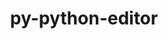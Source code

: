 ---
title: "py-python-editor"
layout: cache
categories: [package, develop-2023-10-08]
meta: {"versions": ["1.0.4"], "compilers": ["apple-clang@=14.0.0", "gcc@=11.3.0", "gcc@=11.4.0", "gcc@=9.4.0", "oneapi@=2023.2.1"], "oss": ["ubuntu20.04", "ubuntu22.04", "ventura"], "platforms": ["darwin", "linux"], "targets": ["aarch64", "ppc64le", "x86_64_v3"], "stacks": ["e4s", "e4s-arm", "e4s-oneapi", "e4s-power", "ml-darwin-aarch64-mps", "ml-linux-x86_64-cpu", "ml-linux-x86_64-cuda", "root"], "num_specs": 6, "num_specs_by_stack": {"ml-darwin-aarch64-mps": 1, "root": 6, "e4s-arm": 1, "e4s-power": 1, "e4s": 1, "e4s-oneapi": 1, "ml-linux-x86_64-cpu": 1, "ml-linux-x86_64-cuda": 1}}
spec_details: [{"hash": "jdkuv4fv4xwitnhlp266rc6pfh32grdd", "compiler": "apple-clang@=14.0.0", "versions": ["1.0.4"], "os": "ventura", "platform": "darwin", "target": "aarch64", "variants": ["build_system=python_pip"], "stacks": ["ml-darwin-aarch64-mps", "root"], "size": "-", "tarball": "https://binaries.spack.io/releases/develop-2023-10-08/build_cache/darwin-ventura-aarch64/apple-clang-14.0.0/py-python-editor-1.0.4/darwin-ventura-aarch64-apple-clang-14.0.0-py-python-editor-1.0.4-jdkuv4fv4xwitnhlp266rc6pfh32grdd.spack"}, {"hash": "o3djmiedfabpjuqgxihf7kfamvwt6bsx", "compiler": "gcc@=11.4.0", "versions": ["1.0.4"], "os": "ubuntu20.04", "platform": "linux", "target": "aarch64", "variants": ["build_system=python_pip"], "stacks": ["e4s-arm", "root"], "size": "-", "tarball": "https://binaries.spack.io/releases/develop-2023-10-08/build_cache/linux-ubuntu20.04-aarch64/gcc-11.4.0/py-python-editor-1.0.4/linux-ubuntu20.04-aarch64-gcc-11.4.0-py-python-editor-1.0.4-o3djmiedfabpjuqgxihf7kfamvwt6bsx.spack"}, {"hash": "rbkddvs4dl6njin4utr4x77d2mqiblrs", "compiler": "gcc@=9.4.0", "versions": ["1.0.4"], "os": "ubuntu20.04", "platform": "linux", "target": "ppc64le", "variants": ["build_system=python_pip"], "stacks": ["e4s-power", "root"], "size": "-", "tarball": "https://binaries.spack.io/releases/develop-2023-10-08/build_cache/linux-ubuntu20.04-ppc64le/gcc-9.4.0/py-python-editor-1.0.4/linux-ubuntu20.04-ppc64le-gcc-9.4.0-py-python-editor-1.0.4-rbkddvs4dl6njin4utr4x77d2mqiblrs.spack"}, {"hash": "iuukgtvmpvxt4ag72weefqdz5zlzkhfq", "compiler": "gcc@=11.4.0", "versions": ["1.0.4"], "os": "ubuntu20.04", "platform": "linux", "target": "x86_64_v3", "variants": ["build_system=python_pip"], "stacks": ["e4s", "root"], "size": "-", "tarball": "https://binaries.spack.io/releases/develop-2023-10-08/build_cache/linux-ubuntu20.04-x86_64_v3/gcc-11.4.0/py-python-editor-1.0.4/linux-ubuntu20.04-x86_64_v3-gcc-11.4.0-py-python-editor-1.0.4-iuukgtvmpvxt4ag72weefqdz5zlzkhfq.spack"}, {"hash": "v4kgrukvfuqzjy7wg6k63ch74picl5ww", "compiler": "oneapi@=2023.2.1", "versions": ["1.0.4"], "os": "ubuntu20.04", "platform": "linux", "target": "x86_64_v3", "variants": ["build_system=python_pip"], "stacks": ["root", "e4s-oneapi"], "size": "-", "tarball": "https://binaries.spack.io/releases/develop-2023-10-08/build_cache/linux-ubuntu20.04-x86_64_v3/oneapi-2023.2.1/py-python-editor-1.0.4/linux-ubuntu20.04-x86_64_v3-oneapi-2023.2.1-py-python-editor-1.0.4-v4kgrukvfuqzjy7wg6k63ch74picl5ww.spack"}, {"hash": "mr2jaf7ejk74fqk65dnxcs2572onz5xb", "compiler": "gcc@=11.3.0", "versions": ["1.0.4"], "os": "ubuntu22.04", "platform": "linux", "target": "x86_64_v3", "variants": ["build_system=python_pip"], "stacks": ["ml-linux-x86_64-cpu", "root", "ml-linux-x86_64-cuda"], "size": "-", "tarball": "https://binaries.spack.io/releases/develop-2023-10-08/build_cache/linux-ubuntu22.04-x86_64_v3/gcc-11.3.0/py-python-editor-1.0.4/linux-ubuntu22.04-x86_64_v3-gcc-11.3.0-py-python-editor-1.0.4-mr2jaf7ejk74fqk65dnxcs2572onz5xb.spack"}]
---